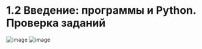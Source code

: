 # 1.2 Введение: программы и Python. Проверка заданий
![image](https://user-images.githubusercontent.com/97594164/160145677-0efd41fb-6d72-48a6-a2ed-9429c7a935df.png)
![image](https://user-images.githubusercontent.com/97594164/160145998-2b2cd711-bd56-4b02-b59b-fde32c63f04f.png)
